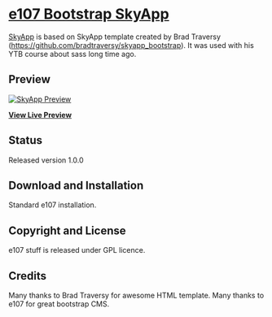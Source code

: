 # [e107 Bootstrap SkyApp](https://www.e107sk.com/)

[SkyApp](https://www.e107sk.com/) is based on SkyApp template created by Brad Traversy (https://github.com/bradtraversy/skyapp_bootstrap). It was used with his YTB course about sass long time ago.  


## Preview

[![SkyApp Preview](https://www.e107sk.com/media/img/800x0/2021-01/skyapp_preview.png)](https://www.e107sk.com/demo/skyapp/)

**[View Live Preview](https://www.e107sk.com/bootstrap/skyapp/)**

## Status

Released version 1.0.0

## Download and Installation

Standard e107 installation.

## Copyright and License

e107 stuff is released under GPL licence.

## Credits

Many thanks to Brad Traversy for awesome HTML template. Many thanks to e107 for great bootstrap CMS.


